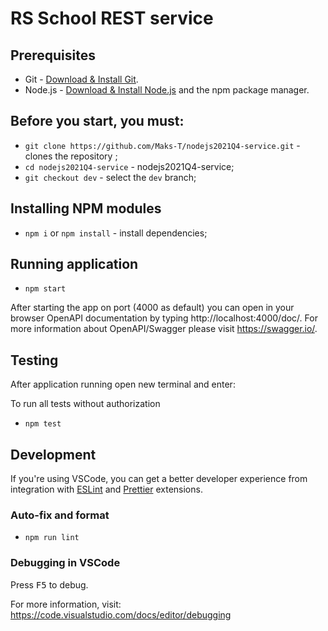 # RS School REST service

## Prerequisites

- Git - [Download & Install Git](https://git-scm.com/downloads).
- Node.js - [Download & Install Node.js](https://nodejs.org/en/download/) and the npm package manager.

## Before you start, you must:

- `git clone https://github.com/Maks-T/nodejs2021Q4-service.git` - clones the repository ;
- `cd nodejs2021Q4-service` - nodejs2021Q4-service;
- `git checkout dev` - select the `dev` branch;

## Installing NPM modules

- `npm i` or `npm install` - install dependencies;

## Running application

- `npm start`

After starting the app on port (4000 as default) you can open
in your browser OpenAPI documentation by typing http://localhost:4000/doc/.
For more information about OpenAPI/Swagger please visit https://swagger.io/.

## Testing

After application running open new terminal and enter:

To run all tests without authorization

- `npm test`

## Development

If you're using VSCode, you can get a better developer experience from integration with [ESLint](https://marketplace.visualstudio.com/items?itemName=dbaeumer.vscode-eslint) and [Prettier](https://marketplace.visualstudio.com/items?itemName=esbenp.prettier-vscode) extensions.

### Auto-fix and format

- `npm run lint`

### Debugging in VSCode

Press <kbd>F5</kbd> to debug.

For more information, visit: https://code.visualstudio.com/docs/editor/debugging
